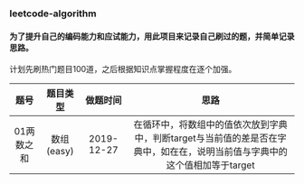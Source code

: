 ### leetcode-algorithm 

#### 为了提升自己的编码能力和应试能力，用此项目来记录自己刷过的题，并简单记录思路。  
计划先刷热门题目100道，之后根据知识点掌握程度在逐个加强。

|   题号   |  题目类型  |  做题时间  |   思路   | 
|  :----: |   :----:  |  :----:   | :----:  |
| 01两数之和  | 数组(easy) | 2019-12-27  | 在循环中，将数组中的值依次放到字典中，判断target与当前值的差是否在字典中，如在在，说明当前值与字典中的这个值相加等于target |